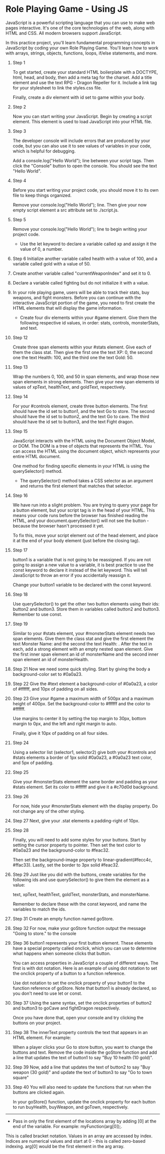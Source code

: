 <!---
  Readme Md file shortcuts
# Heading level 1
## Heading level 2
### Heading level 3
#### Heading level 4
##### Heading level 5
###### Heading level 6

2. Paragraphs
* To split your information up into paragraphs (with a noticeable gap between each paragraph).
* Paragraphs are divided by a blank line (a line containing no characters) between consecutive paragraphs.

3. Line breaks
To insert a line break into your Markdown file, finish your line with at least two spaces and press return. It will render a new line for your text.

4. Italics
Wrap the item with one star/underscore on each side.

*one star on each side*
_This text is also italic_


5. Bold
Wrap the item with two stars/underscores on each side.
**two stars on each side**
__This text is also bold__

6. Simultaneously Bold and Italic
Make your text Simultaneously bold and italic to give it even more weight!
Use three asterisks (or three underscores) to wrap your word or phrase.
***This text is italic and bold.***
___This text is also italic and bold.___


7. Striking through
Wrap the item in two tildes on each side.
~~strikethrough~~

8. Links
To link to external websites in Markdown content use two sets of brackets.
Wrap link text in brackets [ ], and then wrap the URL in parentheses ( ): [ ]( ).

[This text links to gfg](https://write.geeksforgeeks.org/).

9. Images
![altText](https://media.geeksforgeeks.org/wp-content/cdn-uploads/20210914130327/100-Days-of-Code-with-GFG-Get-Committed-to-a-Challenge.png)

10. Unordered lists
Markdown allows you to format your lists with several different symbols: asterisks (*), hyphens (-), or plus signs (+).

11. Ordered lists
Format your ordered lists by preceding each list item with a number, followed by a full stop and then a space.

12. Blockquotes
Sometimes in Markdown, we will want to reference an external source using quotation marks. It is called a blockquote.

You represent any blockquote by preceding the first line of the block quote with a greater-than sign or angle bracket (>).

> This is a blockquote

13. Horizontal rules
We represent a horizontal rule by three or more hyphens (-), asterisks (*), or underscores (_).

---
* * *
___

14. Code snippets
The first backtick “opens” the snippet, and the second backtick “closes” it

`This is a code snippet.`

15. Code blocks

```javascript
if (isAwesome){
 return true
}

```

check for more

https://www.geeksforgeeks.org/what-is-readme-md-file/#google_vignette

-->

# Role Playing Game - Using JS

JavaScript is a powerful scripting language that you can use to make web pages interactive. It's one of the core technologies of the web, along with HTML and CSS. All modern browsers support JavaScript.

In this practice project, you'll learn fundamental programming concepts in JavaScript by coding your own Role Playing Game. You'll learn how to work with arrays, strings, objects, functions, loops, if/else statements, and more.

1.  Step 1

    To get started, create your standard HTML boilerplate with a DOCTYPE, html, head, and body, then add a meta tag for the charset. Add a title element and use the text RPG - Dragon Repeller for it. Include a link tag for your stylesheet to link the styles.css file.

    Finally, create a div element with id set to game within your body.

2.  Step 2

    Now you can start writing your JavaScript. Begin by creating a script element. This element is used to load JavaScript into your HTML file.

3.  Step 3

    The developer console will include errors that are produced by your code, but you can also use it to see values of variables in your code, which is helpful for debugging.

    Add a console.log("Hello World"); line between your script tags. Then click the "Console" button to open the console. You should see the text "Hello World".

4.  Step 4

    Before you start writing your project code, you should move it to its own file to keep things organized.

    Remove your console.log("Hello World"); line. Then give your now empty script element a src attribute set to ./script.js.

5.  Step 5

    Remove your console.log("Hello World"); line to begin writing your project code.

    - Use the let keyword to declare a variable called xp and assign it the value of 0, a number.

6.  Step 6
    Initialize another variable called health with a value of 100, and a variable called gold with a value of 50.

7.  Create another variable called "currentWeaponIndex" and set it to 0.

8.  Declare a variable called fighting but do not initialize it with a value.

9.  In your role playing game, users will be able to track their stats, buy weapons, and fight monsters. Before you can continue with the interactive JavaScript portion of the game, you need to first create the HTML elements that will display the game information.

    - Create four div elements within your #game element. Give them the following
      respective id values, in order: stats, controls, monsterStats, and text.

10. Step 12

    Create three span elements within your #stats element. Give each of them the class stat. Then give the first one the text XP: 0, the second one the text Health: 100, and the third one the text Gold: 50.

11. Step 13

    Wrap the numbers 0, 100, and 50 in span elements, and wrap those new span elements in strong elements. Then give your new span elements id values of xpText, healthText, and goldText, respectively.

12. Step 14

    For your #controls element, create three button elements. The first should have the id set to button1, and the text Go to store. The second should have the id set to button2, and the text Go to cave. The third should have the id set to button3, and the text Fight dragon.

13. Step 15

    JavaScript interacts with the HTML using the Document Object Model, or DOM. The DOM is a tree of objects that represents the HTML. You can access the HTML using the document object, which represents your entire HTML document.

    One method for finding specific elements in your HTML is using the querySelector() method.

    - The querySelector() method takes a CSS selector as an argument and returns the first element that matches that selector.

14. Step 16

    We have run into a slight problem. You are trying to query your page for a button element, but your script tag is in the head of your HTML. This means your code runs before the browser has finished reading the HTML, and your document.querySelector() will not see the button - because the browser hasn't processed it yet.

    To fix this, move your script element out of the head element, and place it at the end of your body element (just before the closing </body> tag).

15. Step 17

    button1 is a variable that is not going to be reassigned. If you are not going to assign a new value to a variable, it is best practice to use the const keyword to declare it instead of the let keyword. This will tell JavaScript to throw an error if you accidentally reassign it.

    Change your button1 variable to be declared with the const keyword.

16. Step 18

    Use querySelector() to get the other two button elements using their ids: button2 and button3. Store them in variables called button2 and button3. Remember to use const.

17. Step 19

    Similar to your #stats element, your #monsterStats element needs two span elements. Give them the class stat and give the first element the text Monster Name: and the second the text Health: . After the text in each, add a strong element with an empty nested span element. Give the first inner span element an id of monsterName and the second inner span element an id of monsterHealth.

18. Step 21
    Now we need some quick styling. Start by giving the body a background-color set to #0a0a23.

19. Step 22
    Give the #text element a background-color of #0a0a23, a color of #ffffff, and 10px of padding on all sides.

20. Step 23
    Give your #game a maximum width of 500px and a maximum height of 400px. Set the background-color to #ffffff and the color to #ffffff.

    Use margins to center it by setting the top margin to 30px, bottom margin to 0px, and the left and right margin to auto.

    Finally, give it 10px of padding on all four sides.

21. Step 24

    Using a selector list (selector1, selector2) give both your #controls and #stats elements a border of 1px solid #0a0a23, a #0a0a23 text color, and 5px of padding.

22. Step 25

    Give your #monsterStats element the same border and padding as your #stats element. Set its color to #ffffff and give it a #c70d0d background.

23. Step 26

    For now, hide your #monsterStats element with the display property. Do not change any of the other styling.

24. Step 27
    Next, give your .stat elements a padding-right of 10px.

25. Step 28

    Finally, you will need to add some styles for your buttons. Start by setting the cursor property to pointer. Then set the text color to #0a0a23 and the background-color to #feac32.

    Then set the background-image property to linear-gradient(#fecc4c, #ffac33). Lastly, set the border to 3px solid #feac32.

26. Step 29
    Just like you did with the buttons, create variables for the following ids and use querySelector() to give them the element as a value:

    text, xpText, healthText, goldText, monsterStats, and monsterName.

    Remember to declare these with the const keyword, and name the variables to match the ids.

27. Step 31
    Create an empty function named goStore.

28. Step 32
    For now, make your goStore function output the message "Going to store." to the console

29. Step 36
    button1 represents your first button element. These elements have a special property called onclick, which you can use to determine what happens when someone clicks that button.

    You can access properties in JavaScript a couple of different ways. The first is with dot notation. Here is an example of using dot notation to set the onclick property of a button to a function reference.

    Use dot notation to set the onclick property of your button1 to the function reference of goStore. Note that button1 is already declared, so you don't need to use let or const.

30. Step 37
    Using the same syntax, set the onclick properties of button2 and button3 to goCave and fightDragon respectively.

    Once you have done that, open your console and try clicking the buttons on your project.

31. Step 38
    The innerText property controls the text that appears in an HTML element. For example:

    When a player clicks your Go to store button, you want to change the buttons and text. Remove the code inside the goStore function and add a line that updates the text of button1 to say "Buy 10 health (10 gold)".

32. Step 39
    Now, add a line that updates the text of button2 to say "Buy weapon (30 gold)" and update the text of button3 to say "Go to town square"

33. Step 40
    You will also need to update the functions that run when the buttons are clicked again.

    In your goStore() function, update the onclick property for each button to run buyHealth, buyWeapon, and goTown, respectively.

---

- Pass in only the first element of the locations array by adding [0] at the end of the variable. For example: myFunction(arg[0]);.

This is called bracket notation. Values in an array are accessed by index. Indices are numerical values and start at 0 - this is called zero-based indexing. arg[0] would be the first element in the arg array.
